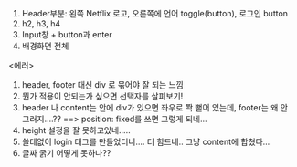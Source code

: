 <HTML 설계>

1. Header부분: 왼쪽 Netflix 로고, 오른쪽에 언어 toggle(button), 로그인 button
2. h2, h3, h4
3. Input창 + button과 enter
4. 배경화면 전쳬



<에러>

1. header, footer 대신 div 로 묶어야 잘 되는 느낌
2. 뭔가 적용이 안되는가 싶으면 선택자를 살펴보기!
3. header 나 content는 안에 div가 있으면 좌우로 쫙 뻗어 있는데, footer는 왜 안 그러지....??
==> position: fixed를 쓰면 그렇게 되네...
4. height 설정을 잘 못하고있네.....
5. 쓸데없이 login 태그를 만들었더니.... 더 힘드네.. 그냥 content에 합쳤다...
6. 글짜 굵기 어떻게 못하나??